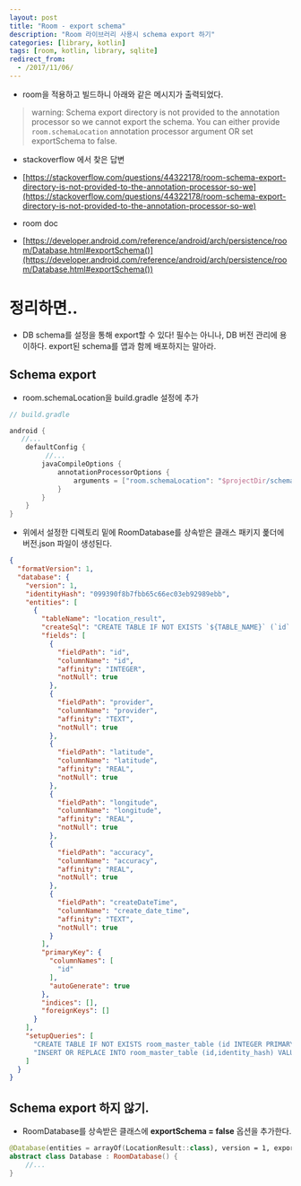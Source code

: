 ```yaml
---
layout: post
title: "Room - export schema"
description: "Room 라이브러리 사용시 schema export 하기"
categories: [library, kotlin]
tags: [room, kotlin, library, sqlite]
redirect_from:
  - /2017/11/06/
---
```


* room을 적용하고 빌드하니 아래와 같은 메시지가 출력되었다.

> warning: Schema export directory is not provided to the annotation processor so we cannot export the schema. You can either provide `room.schemaLocation` annotation processor argument OR set exportSchema to false.

* stackoverflow 에서 찾은 답변
 * [https://stackoverflow.com/questions/44322178/room-schema-export-directory-is-not-provided-to-the-annotation-processor-so-we](https://stackoverflow.com/questions/44322178/room-schema-export-directory-is-not-provided-to-the-annotation-processor-so-we)

* room doc
 * [https://developer.android.com/reference/android/arch/persistence/room/Database.html#exportSchema()](https://developer.android.com/reference/android/arch/persistence/room/Database.html#exportSchema())

# 정리하면..
* DB schema를 설정을 통해 export할 수 있다! 필수는 아니나, DB 버전 관리에 용이하다. export된 schema를 앱과 함께 배포하지는 말아라.

## Schema export

* room.schemaLocation을 build.gradle 설정에 추가

~~~ groovy
// build.gradle

android {
   //...
	defaultConfig {
	     //...
        javaCompileOptions {
            annotationProcessorOptions {
                arguments = ["room.schemaLocation": "$projectDir/schemas".toString()]
            }
        }
    }
}
~~~

* 위에서 설정한 디렉토리 밑에 RoomDatabase를 상속받은 클래스 패키지 폹더에 버전.json 파일이 생성된다.

~~~ json
{
  "formatVersion": 1,
  "database": {
    "version": 1,
    "identityHash": "099390f8b7fbb65c66ec03eb92989ebb",
    "entities": [
      {
        "tableName": "location_result",
        "createSql": "CREATE TABLE IF NOT EXISTS `${TABLE_NAME}` (`id` INTEGER PRIMARY KEY AUTOINCREMENT NOT NULL, `provider` TEXT NOT NULL, `latitude` REAL NOT NULL, `longitude` REAL NOT NULL, `accuracy` REAL NOT NULL, `create_date_time` TEXT NOT NULL)",
        "fields": [
          {
            "fieldPath": "id",
            "columnName": "id",
            "affinity": "INTEGER",
            "notNull": true
          },
          {
            "fieldPath": "provider",
            "columnName": "provider",
            "affinity": "TEXT",
            "notNull": true
          },
          {
            "fieldPath": "latitude",
            "columnName": "latitude",
            "affinity": "REAL",
            "notNull": true
          },
          {
            "fieldPath": "longitude",
            "columnName": "longitude",
            "affinity": "REAL",
            "notNull": true
          },
          {
            "fieldPath": "accuracy",
            "columnName": "accuracy",
            "affinity": "REAL",
            "notNull": true
          },
          {
            "fieldPath": "createDateTime",
            "columnName": "create_date_time",
            "affinity": "TEXT",
            "notNull": true
          }
        ],
        "primaryKey": {
          "columnNames": [
            "id"
          ],
          "autoGenerate": true
        },
        "indices": [],
        "foreignKeys": []
      }
    ],
    "setupQueries": [
      "CREATE TABLE IF NOT EXISTS room_master_table (id INTEGER PRIMARY KEY,identity_hash TEXT)",
      "INSERT OR REPLACE INTO room_master_table (id,identity_hash) VALUES(42, \"099390f8b7fbb65c66ec03eb92989ebb\")"
    ]
  }
}

~~~


## Schema export 하지 않기.

* RoomDatabase를 상속받은 클래스에 **exportSchema = false** 옵션을 추가한다.

~~~ kotlin
@Database(entities = arrayOf(LocationResult::class), version = 1, exportSchema = false)
abstract class Database : RoomDatabase() {
    //...
}
~~~